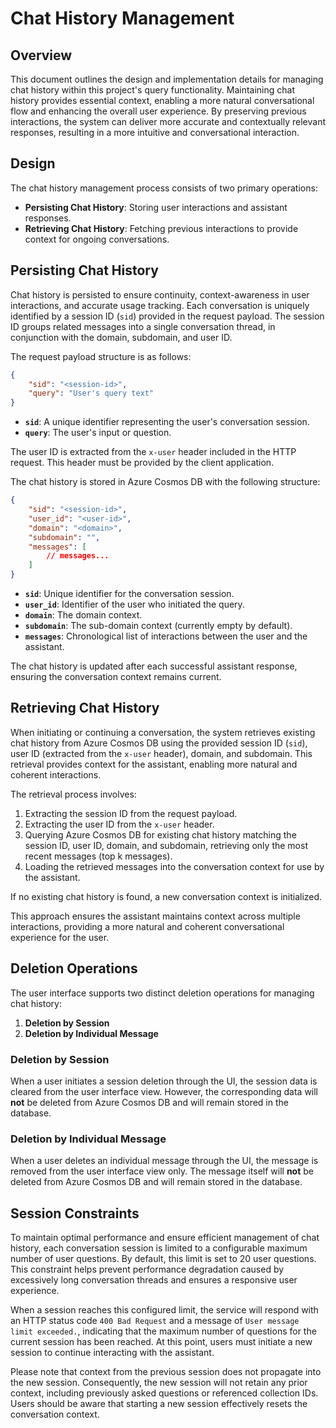 # Chat History Management

## Overview

This document outlines the design and implementation details for managing chat history within this project's query functionality. Maintaining chat history provides essential context, enabling a more natural conversational flow and enhancing the overall user experience. By preserving previous interactions, the system can deliver more accurate and contextually relevant responses, resulting in a more intuitive and conversational interaction.

## Design

The chat history management process consists of two primary operations:

- **Persisting Chat History**: Storing user interactions and assistant responses.
- **Retrieving Chat History**: Fetching previous interactions to provide context for ongoing conversations.

## Persisting Chat History

Chat history is persisted to ensure continuity, context-awareness in user interactions, and accurate usage tracking. Each conversation is uniquely identified by a session ID (`sid`) provided in the request payload. The session ID groups related messages into a single conversation thread, in conjunction with the domain, subdomain, and user ID.

The request payload structure is as follows:

```json
{
    "sid": "<session-id>",
    "query": "User's query text"
}
```

- **`sid`**: A unique identifier representing the user's conversation session.
- **`query`**: The user's input or question.

The user ID is extracted from the `x-user` header included in the HTTP request. This header must be provided by the client application.

The chat history is stored in Azure Cosmos DB with the following structure:

```json
{
    "sid": "<session-id>",
    "user_id": "<user-id>",
    "domain": "<domain>",
    "subdomain": "",
    "messages": [
        // messages...
    ]
}
```

- **`sid`**: Unique identifier for the conversation session.
- **`user_id`**: Identifier of the user who initiated the query.
- **`domain`**: The domain context.
- **`subdomain`**: The sub-domain context (currently empty by default).
- **`messages`**: Chronological list of interactions between the user and the assistant.

The chat history is updated after each successful assistant response, ensuring the conversation context remains current.

## Retrieving Chat History

When initiating or continuing a conversation, the system retrieves existing chat history from Azure Cosmos DB using the provided session ID (`sid`), user ID (extracted from the `x-user` header), domain, and subdomain. This retrieval provides context for the assistant, enabling more natural and coherent interactions.

The retrieval process involves:

1. Extracting the session ID from the request payload.
2. Extracting the user ID from the `x-user` header.
3. Querying Azure Cosmos DB for existing chat history matching the session ID, user ID, domain, and subdomain, retrieving only the most recent messages (top k messages).
4. Loading the retrieved messages into the conversation context for use by the assistant.

If no existing chat history is found, a new conversation context is initialized.

This approach ensures the assistant maintains context across multiple interactions, providing a more natural and coherent conversational experience for the user.

## Deletion Operations

The user interface supports two distinct deletion operations for managing chat history:

1. **Deletion by Session**
2. **Deletion by Individual Message**

### Deletion by Session

When a user initiates a session deletion through the UI, the session data is cleared from the user interface view. However, the corresponding data will **not** be deleted from Azure Cosmos DB and will remain stored in the database.

### Deletion by Individual Message

When a user deletes an individual message through the UI, the message is removed from the user interface view only. The message itself will **not** be deleted from Azure Cosmos DB and will remain stored in the database.

## Session Constraints

To maintain optimal performance and ensure efficient management of chat history, each conversation session is limited to a configurable maximum number of user questions. By default, this limit is set to 20 user questions. This constraint helps prevent performance degradation caused by excessively long conversation threads and ensures a responsive user experience.

When a session reaches this configured limit, the service will respond with an HTTP status code `400 Bad Request` and a message of `User message limit exceeded.`, indicating that the maximum number of questions for the current session has been reached. At this point, users must initiate a new session to continue interacting with the assistant.

Please note that context from the previous session does not propagate into the new session. Consequently, the new session will not retain any prior context, including previously asked questions or referenced collection IDs. Users should be aware that starting a new session effectively resets the conversation context.
